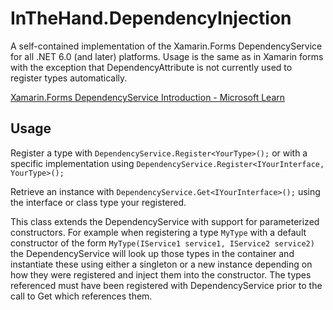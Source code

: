 # InTheHand.DependencyInjection

A self-contained implementation of the Xamarin.Forms DependencyService for all .NET 6.0 (and later) platforms. 
Usage is the same as in Xamarin forms with the exception that DependencyAttribute is not currently used to register types automatically.

[Xamarin.Forms DependencyService Introduction - Microsoft Learn](https://learn.microsoft.com/en-us/xamarin/xamarin-forms/app-fundamentals/dependency-service/introduction)

## Usage

Register a type with `DependencyService.Register<YourType>();` or with a specific implementation using `DependencyService.Register<IYourInterface, YourType>();`

Retrieve an instance with `DependencyService.Get<IYourInterface>();` using the interface or class type your registered.

This class extends the DependencyService with support for parameterized constructors. 
For example when registering a type `MyType` with a default constructor of the form `MyType(IService1 service1, IService2 service2)` 
the DependencyService will look up those types in the container 
and instantiate these using either a singleton or a new instance depending on how they were registered and inject them into the constructor.
The types referenced must have been registered with DependencyService prior to the call to Get which references them.
